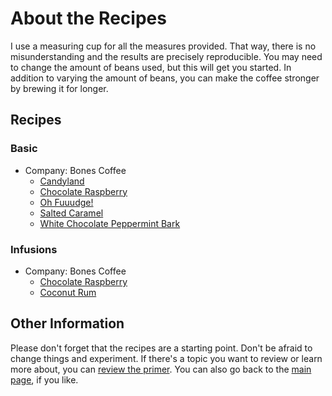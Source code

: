 # About the Recipes
I use a measuring cup for all the measures provided. That way, there is no misunderstanding and the results are precisely reproducible. You may need to change the amount of beans used, but this will get you started. In addition to varying the amount of beans, you can make the coffee stronger by brewing it for longer.

## Recipes
### Basic
  * Company: Bones Coffee
    * [Candyland](https://github.umn.edu/cdsmith/cold-brew-coffee/blob/master/recipes/bones/CANDYLAND.md)
    * [Chocolate Raspberry](https://github.umn.edu/cdsmith/cold-brew-coffee/blob/master/recipes/bones/CHOCOLATE_RASPBERRY.md)
    * [Oh Fuuudge!](https://github.umn.edu/cdsmith/cold-brew-coffee/blob/master/recipes/bones/OH_FUDGE.md)
    * [Salted Caramel](https://github.umn.edu/cdsmith/cold-brew-coffee/blob/master/recipes/bones/SALTED_CARAMEL.md)
    * [White Chocolate Peppermint Bark](https://github.umn.edu/cdsmith/cold-brew-coffee/blob/master/recipes/bones/WHITE_CHOCOLATE_PEPPERMINT_BARK.md)
  
### Infusions
  * Company: Bones Coffee
    * [Chocolate Raspberry](https://github.umn.edu/cdsmith/cold-brew-coffee/blob/master/recipes/bones/infusions/CHOCOLATE_RASPBERRY.md)
    * [Coconut Rum](https://github.umn.edu/cdsmith/cold-brew-coffee/blob/master/recipes/bones/infusions/COCONUT_RUM.md)

## Other Information
Please don't forget that the recipes are a starting point. Don't be afraid to change things and experiment. If there's a topic you want to review or learn more about, you can [review the primer](https://github.umn.edu/cdsmith/cold-brew-coffee/blob/master/primer/README.md). You can also go back to the [main page](https://github.umn.edu/cdsmith/cold-brew-coffee/blob/master/README.md), if you like.
